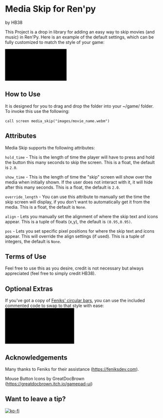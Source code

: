 # Media Skip for Ren'py
by HB38

This Project is a drop in library for adding an easy way to skip movies (and music) in Ren'Py.  Here is an example of the default settings, which can be fully customized to match the style of your game:

![skip_movie](https://github.com/HorBro38/media_skip/blob/main/skip_video.gif?raw=true)

## How to Use
It is designed for you to drag and drop the folder into your ~/game/ folder.  To invoke this use the following:

`call screen media_skip("images/movie_name.webm")`

## Attributes
Media Skip supports the following attributes:

`hold_time` - This is the length of time the player will have to press and hold the button this many seconds to skip the screen.  This is a float, the default is `2.0`.

`show_time` - This is the length of time the "skip" screen will show over the media when initially shown.  If the user does not interact with it, it will hide after this many seconds.  This is a float, the default is `2.0`.

`override_length` - You can use this attribute to manually set the time the skip screen will display, if you don't want to automatically get it from the media.  This is a float, the default is `None`.

`align` - Lets you manually set the alignment of where the skip text and icons appear.  This is a tuple of floats (x,y), the default is `(0.95,0.95)`.

`pos` - Lets you set specific pixel positions for where the skip text and icons appear.  This will override the align settings (if used).  This is a tuple of integers, the default is `None`.

## Terms of Use
Feel free to use this as you desire, credit is not necessary but always appreciated (feel free to simply credit HB38).

## Optional Extras
If you've got a copy of [Feniks' circular bars](https://feniksdev.itch.io/circular-bar-for-renpy), you can use the included commented code to swap to that style with ease:
![skip_ring](https://github.com/HorBro38/media_skip/blob/main/skip_ring.gif?raw=true)

## Acknowledgements
Many thanks to Feniks for their assistance (https://feniksdev.com).

Mouse Button Icons by GreatDocBrown (https://greatdocbrown.itch.io/gamepad-ui)

## Want to leave a tip?
[![ko-fi](https://www.ko-fi.com/img/githubbutton_sm.svg)](https://ko-fi.com/hb38_psk)
